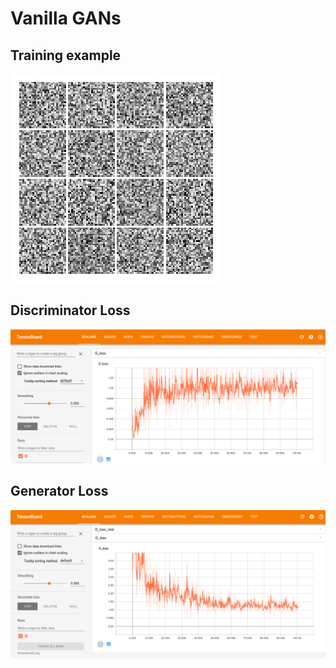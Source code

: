 # Vanilla GANs


## Training example

![](imgs/train.gif)

## Discriminator Loss

![](imgs/D_loss.png)

## Generator Loss

![](imgs/G_loss.png)
